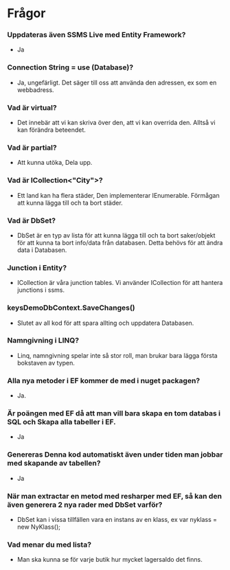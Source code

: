 # Frågor

### Uppdateras även SSMS Live med Entity Framework?

- Ja

### Connection String = use (Database)?

- Ja, ungefärligt. Det säger till oss att använda den adressen, ex som en webbadress.

### Vad är virtual?

- Det innebär att vi kan skriva över den, att vi kan overrida den. Alltså vi kan förändra beteendet.

### Vad är partial?

- Att kunna utöka, Dela upp.

### Vad är ICollection<"City">?

- Ett land kan ha flera städer, Den implementerar IEnumerable. Förmågan att kunna lägga till och ta bort städer.

### Vad är DbSet?

- DbSet är en typ av lista för att kunna lägga till och ta bort saker/objekt för att kunna ta bort info/data från databasen.
  Detta behövs för att ändra data i Databasen.

### Junction i Entity?

- ICollection är våra junction tables. Vi använder ICollection för att hantera junctions i ssms.

### keysDemoDbContext.SaveChanges()

- Slutet av all kod för att spara allting och uppdatera Databasen.

### Namngivning i LINQ?

- Linq, namngivning spelar inte så stor roll, man brukar bara lägga första bokstaven av typen.

### Alla nya metoder i EF kommer de med i nuget packagen?

- Ja.

### Är poängen med EF då att man vill bara skapa en tom databas i SQL och Skapa alla tabeller i EF.

- Ja

### Genereras Denna kod automatiskt även under tiden man jobbar med skapande av tabellen?

- Ja

### När man extractar en metod med resharper med EF, så kan den även generera 2 nya rader med DbSet varför?

- DbSet kan i vissa tillfällen vara en instans
  av en klass, ex var nyklass = new NyKlass();

### Vad menar du med lista?

- Man ska kunna se för varje butik hur mycket lagersaldo det finns.
